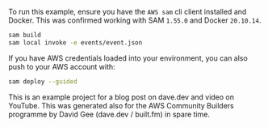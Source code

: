 To run this example, ensure you have the `AWS sam` cli client installed and Docker. This was confirmed working with SAM `1.55.0` and Docker `20.10.14`.

```bash
sam build
sam local invoke -e events/event.json
```

If you have AWS credentials loaded into your environment, you can also push to your AWS account with:

```bash
sam deploy --guided
```

This is an example project for a blog post on dave.dev and video on YouTube. This was generated also for the AWS Community Builders programme by David Gee (dave.dev / built.fm) in spare time.
